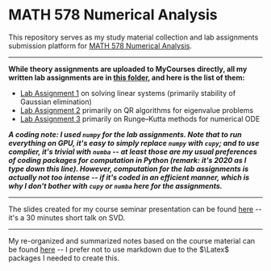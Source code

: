 # MATH 578 Numerical Analysis 

This repository serves as my study material collection and lab assignments submission platform for [MATH 578 Numerical Analysis](https://www.math.mcgill.ca/gantumur/math578f20/ "MATH 578 Course Page"). 

------------------------------

**While theory assignments are uploaded to MyCourses directly, all my written lab assignments are in [this folder](Lab%20Assignments "Kai's MATH 578 lab assignments"), and here is the list of them:**

- [Lab Assignment 1](Lab%20Assignments/Lab%20Assignment%201/lab_assignment_1.ipynb "Kai's MATH 578 lab assignment 1") on solving linear systems (primarily stability of Gaussian elimination) 
- [Lab Assignment 2](Lab%20Assignments/Lab%20Assignment%202/lab_assignment_2.ipynb "Kai's MATH 578 lab assignment 2") primarily on QR algorithms for eigenvalue problems 
- [Lab Assignment 3](Lab%20Assignments/Lab%20Assignment%203/lab_assignment_3.ipynb "Kai's MATH 578 lab assignment 3") primarily on Runge–Kutta methods for numerical ODE 

***A coding note: I used `numpy` for the lab assignments. Note that to run everything on GPU, it's easy to simply replace `numpy` with `cupy`; and to use complier, it's trivial with `numba` -- at least those are my usual preferences of coding packages for computation in Python (remark: it's 2020 as I type down this line). However, computation for the lab assignments is actually not too intense -- *if it's coded in an efficient manner*, which is why I don't bother with `cupy` or `numba` here for the assignments.***

------------------------------

The slides created for my course seminar presentation can be found [here](Course%20Seminar/578_seminar_talk.pdf "Kai's MATH 578 Seminar Slides") -- it's a 30 minutes short talk on SVD.

------------------------------
My re-organized and summarized notes based on the course material can be found [here](Student%20Notes/MATH578_student_notes.pdf "Kai's MATH 578 Student Notes") -- I prefer not to use markdown due to the $\Latex$ packages I needed to create this. 


